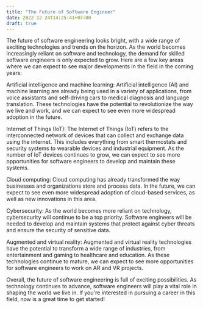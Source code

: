 ```yaml
---
title: "The Future of Software Engineer"
date: 2022-12-24T14:25:41+07:00
draft: true
---
```


The future of software engineering looks bright, with a wide range of exciting technologies and trends on the horizon. As the world becomes increasingly reliant on software and technology, the demand for skilled software engineers is only expected to grow. Here are a few key areas where we can expect to see major developments in the field in the coming years:

Artificial intelligence and machine learning: Artificial intelligence (AI) and machine learning are already being used in a variety of applications, from voice assistants and self-driving cars to medical diagnosis and language translation. These technologies have the potential to revolutionize the way we live and work, and we can expect to see even more widespread adoption in the future.

Internet of Things (IoT): The Internet of Things (IoT) refers to the interconnected network of devices that can collect and exchange data using the internet. This includes everything from smart thermostats and security systems to wearable devices and industrial equipment. As the number of IoT devices continues to grow, we can expect to see more opportunities for software engineers to develop and maintain these systems.

Cloud computing: Cloud computing has already transformed the way businesses and organizations store and process data. In the future, we can expect to see even more widespread adoption of cloud-based services, as well as new innovations in this area.

Cybersecurity: As the world becomes more reliant on technology, cybersecurity will continue to be a top priority. Software engineers will be needed to develop and maintain systems that protect against cyber threats and ensure the security of sensitive data.

Augmented and virtual reality: Augmented and virtual reality technologies have the potential to transform a wide range of industries, from entertainment and gaming to healthcare and education. As these technologies continue to mature, we can expect to see more opportunities for software engineers to work on AR and VR projects.

Overall, the future of software engineering is full of exciting possibilities. As technology continues to advance, software engineers will play a vital role in shaping the world we live in. If you're interested in pursuing a career in this field, now is a great time to get started!
